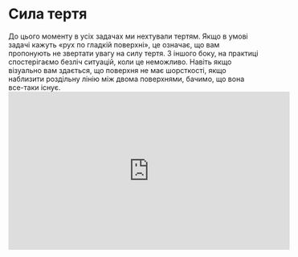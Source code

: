 # Сила тертя

<div class="space">До цього моменту в усiх задачах ми нехтували тертям. Якщо в умовi задачi кажуть «рух по гладкiй поверхнi», це означає, що вам пропонують не звертати увагу на силу тертя. З iншого боку, на практицi спостерігаємо безлiч ситуацiй, коли це неможливо. Навiть якщо вiзуально вам здається, що поверхня не має шорсткості, якщо наблизити роздiльну лiнiю мiж двома поверхнями, бачимо, що вона все-таки iснує.</div>

<div class="fluidMedia">
<iframe width="560" height="315" src="https://www.youtube.com/embed/Ag7xv6zh5FU" frameborder="0" allowfullscreen></iframe>
</div>
<div class="popup">
</div>